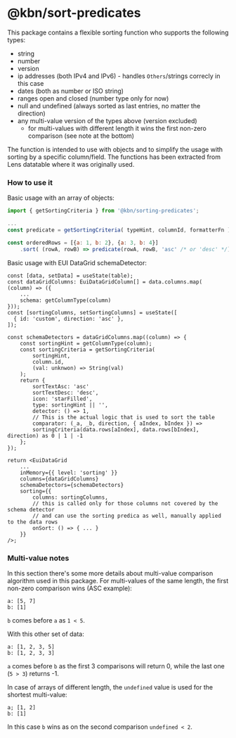 # @kbn/sort-predicates

This package contains a flexible sorting function who supports the following types:

* string
* number
* version
* ip addresses (both IPv4 and IPv6) - handles `Others`/strings correcly in this case
* dates (both as number or ISO string)
* ranges open and closed (number type only for now)
* null and undefined (always sorted as last entries, no matter the direction)
* any multi-value version of the types above (version excluded)
  * for multi-values with different length it wins the first non-zero comparison (see note at the bottom)

The function is intended to use with objects and to simplify the usage with sorting by a specific column/field.
The functions has been extracted from Lens datatable where it was originally used.

### How to use it

Basic usage with an array of objects:

```js
import { getSortingCriteria } from '@kbn/sorting-predicates';

...
const predicate = getSortingCriteria( typeHint, columnId, formatterFn );

const orderedRows = [{a: 1, b: 2}, {a: 3, b: 4}]
    .sort( (rowA, rowB) => predicate(rowA, rowB, 'asc' /* or 'desc' */));
```

Basic usage with EUI DataGrid schemaDetector:

```tsx
const [data, setData] = useState(table);
const dataGridColumns: EuiDataGridColumn[] = data.columns.map( (column) => ({
    ...
    schema: getColumnType(column)
}));
const [sortingColumns, setSortingColumns] = useState([
  { id: 'custom', direction: 'asc' },
]);

const schemaDetectors = dataGridColumns.map((column) => {
    const sortingHint = getColumnType(column);
    const sortingCriteria = getSortingCriteria(
        sortingHint,
        column.id,
        (val: unknwon) => String(val)
    );
    return {
        sortTextAsc: 'asc'
        sortTextDesc: 'desc',
        icon: 'starFilled',
        type: sortingHint || '',
        detector: () => 1,
        // This is the actual logic that is used to sort the table
        comparator: (_a, _b, direction, { aIndex, bIndex }) =>
        sortingCriteria(data.rows[aIndex], data.rows[bIndex], direction) as 0 | 1 | -1
    };
});

return <EuiDataGrid
    ...
    inMemory={{ level: 'sorting' }}
    columns={dataGridColumns}
    schemaDetectors={schemaDetectors}
    sorting={{
        columns: sortingColumns,
        // this is called only for those columns not covered by the schema detector
        // and can use the sorting predica as well, manually applied to the data rows
        onSort: () => { ... }
    }}
/>;
```

### Multi-value notes

In this section there's some more details about multi-value comparison algorithm used in this package.
For multi-values of the same length, the first non-zero comparison wins (ASC example):

```
a: [5, 7]
b: [1]
```

`b` comes before `a` as `1 < 5`.

With this other set of data:

```
a: [1, 2, 3, 5]
b: [1, 2, 3, 3]
```

`a` comes before `b` as the first 3 comparisons will return 0, while the last one (`5 > 3`) returns -1.

In case of arrays of different length, the `undefined` value is used for the shortest multi-value:

```
a; [1, 2]
b: [1]
```

In this case `b` wins as on the second comparison `undefined < 2`.